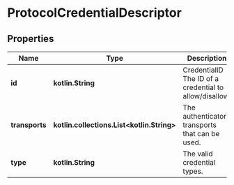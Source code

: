 
# ProtocolCredentialDescriptor

## Properties
Name | Type | Description | Notes
------------ | ------------- | ------------- | -------------
**id** | **kotlin.String** | CredentialID The ID of a credential to allow/disallow. |  [optional]
**transports** | **kotlin.collections.List&lt;kotlin.String&gt;** | The authenticator transports that can be used. |  [optional]
**type** | **kotlin.String** | The valid credential types. |  [optional]



